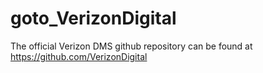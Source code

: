 # goto_VerizonDigital
The official Verizon DMS github repository can be found at https://github.com/VerizonDigital
